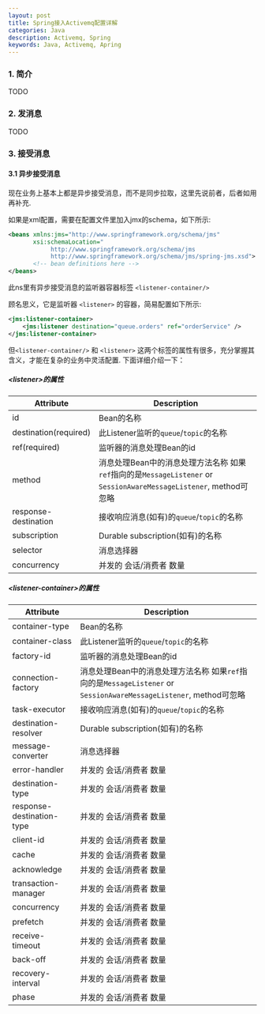 ```yaml
---
layout: post
title: Spring接入Activemq配置详解
categories: Java
description: Activemq, Spring
keywords: Java, Activemq, Apring
---
```


### 1. 简介

   TODO

### 2. 发消息
   
   TODO

### 3. 接受消息

#### 3.1 异步接受消息

现在业务上基本上都是异步接受消息，而不是同步拉取，这里先说前者，后者如用再补充.

如果是xml配置，需要在配置文件里加入jmx的schema，如下所示:

```xml
<beans xmlns:jms="http://www.springframework.org/schema/jms"
       xsi:schemaLocation="
            http://www.springframework.org/schema/jms 
            http://www.springframework.org/schema/jms/spring-jms.xsd">
       <!-- bean definitions here -->
</beans>
```

此ns里有异步接受消息的监听器容器标签 ``<listener-container/>``

顾名思义，它是监听器 ``<listener>`` 的容器，简易配置如下所示:

```xml
<jms:listener-container>
    <jms:listener destination="queue.orders" ref="orderService" />
</jms:listener-container>
```

但``<listener-container/>`` 和 ``<listener>`` 这两个标签的属性有很多，充分掌握其含义，才能在复杂的业务中灵活配置. 下面详细介绍一下：

##### \<listener\>的属性

| Attribute        | Description           |
| ------------- | ------------- |
| id            | Bean的名称     |
| destination(required)       | 此Listener监听的``queue``/``topic``的名称      |
| ref(required) | 监听器的消息处理Bean的id      |
| method | 消息处理Bean中的消息处理方法名称 如果``ref``指向的是``MessageListener`` or ``SessionAwareMessageListener``, method可忽略       |
| response-destination | 接收响应消息(如有)的``queue``/``topic``的名称    |
| subscription | Durable subscription(如有)的名称      |
| selector | 消息选择器      |
| concurrency | 并发的 会话/消费者 数量      |


##### \<listener-container\>的属性

| Attribute        | Description           |
| ------------- | ------------- |
| container-type      | Bean的名称     |
| container-class       | 此Listener监听的``queue``/``topic``的名称      |
| factory-id | 监听器的消息处理Bean的id      |
| connection-factory | 消息处理Bean中的消息处理方法名称 如果``ref``指向的是``MessageListener`` or ``SessionAwareMessageListener``, method可忽略       |
| task-executor | 接收响应消息(如有)的``queue``/``topic``的名称    |
| destination-resolver | Durable subscription(如有)的名称      |
| message-converter | 消息选择器      |
| error-handler | 并发的 会话/消费者 数量      |
| destination-type | 并发的 会话/消费者 数量      |
| response-destination-type | 并发的 会话/消费者 数量      |
| client-id | 并发的 会话/消费者 数量      |
| cache | 并发的 会话/消费者 数量      |
| acknowledge | 并发的 会话/消费者 数量      |
| transaction-manager | 并发的 会话/消费者 数量      |
| concurrency | 并发的 会话/消费者 数量      |
| prefetch | 并发的 会话/消费者 数量      |
| receive-timeout | 并发的 会话/消费者 数量      |
| back-off | 并发的 会话/消费者 数量      |
| recovery-interval | 并发的 会话/消费者 数量      |
| phase | 并发的 会话/消费者 数量      |